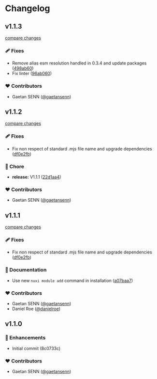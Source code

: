 # Changelog


## v1.1.3

[compare changes](https://github.com/gaetansenn/vue3-carousel-nuxt/compare/v1.1.2...v1.1.3)

### 🩹 Fixes

- Remove alias esm resolution handled in 0.3.4 and update packages ([498ab60](https://github.com/gaetansenn/vue3-carousel-nuxt/commit/498ab60))
- Fix linter ([96ab060](https://github.com/gaetansenn/vue3-carousel-nuxt/commit/96ab060))

### ❤️ Contributors

- Gaetan SENN ([@gaetansenn](http://github.com/gaetansenn))

## v1.1.2

[compare changes](https://github.com/gaetansenn/vue3-carousel-nuxt/compare/v1.1.1...v1.1.2)

### 🩹 Fixes

- Fix non respect of standard .mjs file name and upgrade dependencies ([df0e2fb](https://github.com/gaetansenn/vue3-carousel-nuxt/commit/df0e2fb))

### 🏡 Chore

- **release:** V1.1.1 ([22d1aa4](https://github.com/gaetansenn/vue3-carousel-nuxt/commit/22d1aa4))

### ❤️ Contributors

- Gaetan SENN ([@gaetansenn](http://github.com/gaetansenn))

## v1.1.1

[compare changes](https://github.com/gaetansenn/vue3-carousel-nuxt/compare/v1.1.0...v1.1.1)

### 🩹 Fixes

- Fix non respect of standard .mjs file name and upgrade dependencies ([df0e2fb](https://github.com/gaetansenn/vue3-carousel-nuxt/commit/df0e2fb))

### 📖 Documentation

- Use new `nuxi module add` command in installation ([a07baa7](https://github.com/gaetansenn/vue3-carousel-nuxt/commit/a07baa7))

### ❤️ Contributors

- Gaetan SENN ([@gaetansenn](http://github.com/gaetansenn))
- Daniel Roe ([@danielroe](http://github.com/danielroe))

## v1.1.0


### 🚀 Enhancements

- Initial commit (8c0733c)

### ❤️  Contributors

- Gaetan SENN ([@gaetansenn](http://github.com/gaetansenn))

